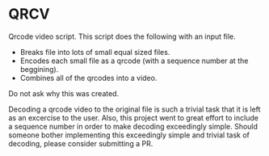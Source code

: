 # QRCV

Qrcode video script.  This script does the following with an input file.

 * Breaks file into lots of small equal sized files.
 * Encodes each small file as a qrcode (with a sequence number at the beggining).
 * Combines all of the qrcodes into a video.

Do not ask why this was created.  

Decoding a qrcode video to the original file is such a trivial task that it is
left as an excercise to the user.  Also, this project went to great effort to
include a sequence number in order to make decoding exceedingly simple.  Should
someone bother implementing this exceedingly simple and trivial task of
decoding, please consider submitting a PR.
